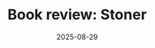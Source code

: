 ---
layout: writing
title: "Book review: Stoner"
description: "John Williams' 1965 classic. Or, the best book ever written."
date: "2025-08-29" 
external_only: True 
external_link: "https://www.stepstophaeacia.com/p/book-review-stoner"
status: "published" 
---